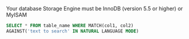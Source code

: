 Your database Storage Engine must be InnoDB (version 5.5 or higher) or MyISAM
```sql
SELECT * FROM table_name WHERE MATCH(col1, col2)
AGAINST('text to search' IN NATURAL LANGUAGE MODE)
```

